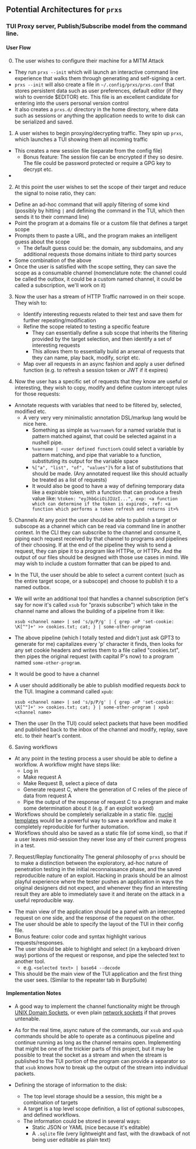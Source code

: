 ## Potential Architectures for `prxs`

### TUI Proxy server, Publish/Subscribe model from the command line.

#### User Flow
0. The user wishes to configure their machine for a MITM Attack
- They run `prxs --init` which will launch an interactive command line experience that walks them through generating and self-signing a cert.
- `prxs --init` will also create a file in `~/.config/prxs/prxs.conf` that stores persistent data such as user preferences, default editor (if they wish to override $EDITOR) etc. This file is an excellent candidate for entering into the users personal version control
- It also creates a `prxs.d/` directory in the home directory, where data such as sessions or anything the application needs to write to disk can be serialized and saved. 

1. A user wishes to begin proxying/decrypting traffic. They spin up `prxs`, which launches a TUI showing them all incoming traffic
- This creates a new session file (separate from the config file)
  - Bonus feature: The session file can be encrypted if they so desire. The file could be password protected or require a GPG key to decrypt etc.
- 

2. At this point the user wishes to set the scope of their target and reduce the signal to noise ratio, they can:
  - Define an ad-hoc command that will apply filtering of some kind (possibly by hitting `|` and defining the command in the TUI, which then sends it to their command line)
  - Point the program at a domains file or a custom file that defines a target scope
  - Prompts them to paste a URL, and the program makes an intelligent guess about the scope
    - The default guess could be: the domain, any subdomains, and any additional requests those domains initiate to third party sources
  - Some combination of the above
  - Once the user is satisfied with the scope setting, they can save the scope as a consumable channel (nomenclature note: the channel could be called the outbox, it could be a custom named channel, it could be called a subscription, we'll work on it)

3. Now the user has a stream of HTTP Traffic narrowed in on their scope. They wish to:
   - Identify interesting requests related to their test and save them for further repeating/modification
   - Refine the scope related to testing a specific feature
     - They can essentially define a sub scope that inherits the filtering provided by the target selection, and then identify a set of interesting requests
     - This allows them to essentially build an arsenal of requests that they can name, play back, modify, script etc.
   - Map over all requests in an async fashion and apply a user defined function (e.g. to refresh a session token or JWT if it expires)


4. Now the user has a specific set of requests that they know are useful or interesting, they wish to copy, modify and define custom intercept rules for those requests:
- Annotate requests with variables that need to be filtered by, selected, modified etc.
  - A very very very minimalistic annotation DSL/markup lang would be nice here.
    - Something as simple as `%varname%` for a named variable that is pattern matched against, that could be selected against in a nushell pipe.
    - `%varname | <user defined function%` could select a variable by pattern matching, and pipe that variable to a function, substituting its output for the variable space
    - `%["a", "list", "of", "values"]%` for a list of substitutions that should be made. (Any annotated request like this should actually be treated as a list of requests)
    -   It would also be good to have a way of defining temporary data like a expirable token, with a function that can produce a fresh value like: `%token: "eyJhbGciOiJIUzI...", exp: <a function which can determine if the token is expired>, ref: <a function which performs a token refresh and returns it>%`

5. Channels
At any point the user should be able to publish a target or subscope as a channel which can be read via command line in another context. In the CLI they can subscribe to the channel and consume it, piping each request received by that channel to programs and pipelines of their choosing. If at the end of the pipeline they wish to send a request, they can pipe it to a program like HTTPie, or HTTPx. And the output of our files should be designed with those use cases in mind. We may wish to include a custom formatter that can be piped to and.

- In the TUI, the user should be able to select a current context (such as the entire target scope, or a subscope) and choose to publish it to a named outbox.
- We will write an additional tool that handles a channel subscription (let's say for now it's called `xsub` for "praxis subscribe") which take in the channel name and allows the building of a pipeline from it like:

    ```
    xsub <channel name> | sed 's/p/P/g' | { grep -oP 'set-cookie: \K[^"]+' >> cookies.txt; cat; } | some-other-program

    ```
    
- The above pipeline (which I totally tested and didn't just ask GPT3 to generate for me) capitalizes every 'p' character it finds, then looks for any set cookie headers and writes them to a file called "cookies.txt", then pipes the original request (with capital P's now) to a program named `some-other-program`.

- It would be good to have a channel 

- A user should additionally be able to publish modified requests *back* to the TUI. Imagine a command called `xpub`:

    ```
    xsub <channel name> | sed 's/p/P/g' | { grep -oP 'set-cookie: \K[^"]+' >> cookies.txt; cat; } | some-other-program | xpub <channel name>
    ```

- Then the user (In the TUI) could select packets that have been modified and published back to the inbox of the channel and modify, replay, save etc. to their heart's content.

6. Saving workflows
- At any point in the testing process a user should be able to define a workflow. A workflow might have steps like:
  - Log in
  - Make request A
  - Make Request B, select a piece of data
  - Generate request C, where the generation of C relies of the piece of data from request A
  - Pipe the output of the response of request C to a program and make some determination about it (e.g. if an exploit worked)
- Workflows should be completely serializable in a static file. [nuclei templates](https://docs.nuclei.sh/template-example/http/base-http) would be a powerful way to save a workflow and make it completely reproducible for further automation.
- Workflows should also be saved as a static file (of some kind), so that if a user leaves mid-session they never lose any of their current progress in a test.

7. Request/Replay functionality
The general philosophy of `prxs` should be to make a distinction between the exploratory, ad-hoc nature of penetration testing in the initial reconnaissance phase, and the saved reproducible nature of an exploit. Hacking in praxis should be an almost playful experience where the tester pushes an application in ways the original designers did not expect, and whenever they find an interesting result they are able to immediately save it and iterate on the attack in a useful reproducible way.

- The main view of the application should be a panel with an intercepted request on one side, and the response of the request on the other.
- The user should be able to specify the layout of the TUI in their config file.
- Bonus feature: color code and syntax highlight various requests/responses.
- The user should be able to highlight and select (in a keyboard driven way) portions of the request or response, and pipe the selected text to another tool.
  - e.g. `<selected text> | base64 --decode`
- This should be the main view of the TUI application and the first thing the user sees. (Similar to the repeater tab in BurpSuite)

#### Implementation Notes
- A good way to implement the channel functionality might be through [UNIX Domain Sockets](https://en.wikipedia.org/wiki/Unix_domain_socket), or even plain [network sockets](https://en.wikipedia.org/wiki/Network_socket) if that proves untenable.

- As for the real time, async nature of the commands, our `xsub` and `xpub` commands should be able to operate as a continuous pipeline and continue running as long as the channel remains open. Implementing that might be one of the trickier parts of this project, but it may be possible to treat the socket as a stream and when the stream is published to the TUI portion of the program can provide a separator so that `xsub` knows how to break up the output of the stream into individual packets.

- Defining the storage of information to the disk:
  - The top level storage should be a session, this might be a combination of targets
  - A target is a top level scope definition, a list of optional subscopes, and defined workflows.
  - The information could be stored in several ways:
    - Static JSON or YAML (nice because it's editable)
    - A `.sqlite` file (very lightweight and fast, with the drawback of not being user editable as plain text)
